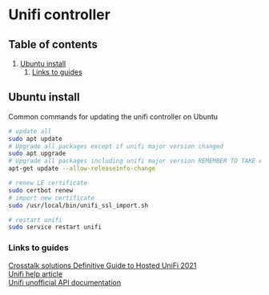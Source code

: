 # Unifi controller

## Table of contents <!-- omit in toc -->

1. [Ubuntu install](#ubuntu-install)
   1. [Links to guides](#links-to-guides)

## Ubuntu install

Common commands for updating the unifi controller on Ubuntu

```bash
# update all
sudo apt update
# Upgrade all packages except if unifi major version changed
sudo apt upgrade
# Upgrade all packages including unifi major version REMEMBER TO TAKE A BACKUP FIRST
apt-get update --allow-releaseinfo-change

# renew LE certificate
sudo certbot renew
# import new certificate
sudo /usr/local/bin/unifi_ssl_import.sh

# restart unifi
sudo service restart unifi
```

### Links to guides

[Crosstalk solutions Definitive Guide to Hosted UniFi 2021](https://www.crosstalksolutions.com/definitive-guide-to-hosted-unifi-2021/)  
[Unifi help article](https://help.ui.com/hc/en-us/articles/220066768-UniFi-How-to-Install-Update-via-APT-on-Debian-or-Ubuntu)  
[Unifi unofficial API documentation](https://ubntwiki.com/products/software/unifi-controller/api)
